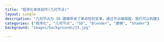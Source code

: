 ```yaml
---
title: "程序化单体部件(几何节点)"
layout: single
description: "几何节点为 3D 建模带来了革命性的变革。通过节点编辑器，我们可以构建复杂的形态、创建动态生成的结构，并实现传统建模难以企及的效果。"
categories: ["程序化", "几何节点", "SD", "Blender", "建模", "Shader"]
background: "images/backgrounds/15.jpg"

---
```

